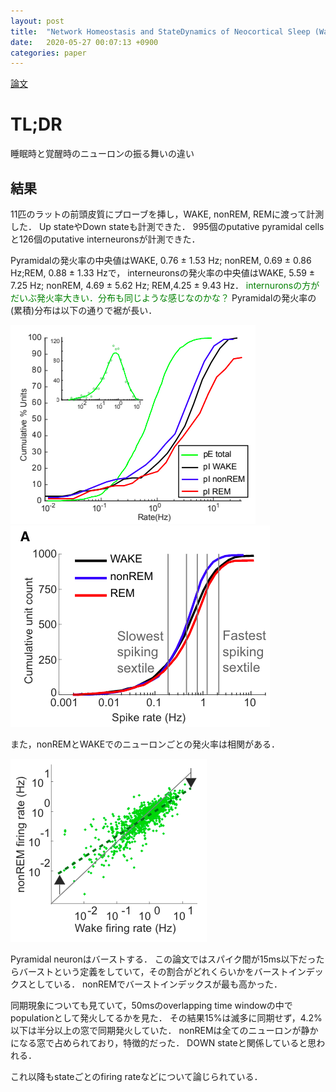 ```yaml
---
layout: post
title:  "Network Homeostasis and StateDynamics of Neocortical Sleep (Watson et al., 2016)"
date:   2020-05-27 00:07:13 +0900
categories: paper
---
```

[論文](https://www.sciencedirect.com/science/article/pii/S0896627316300563)
# TL;DR
睡眠時と覚醒時のニューロンの振る舞いの違い

## 結果
11匹のラットの前頭皮質にプローブを挿し，WAKE, nonREM, REMに渡って計測した．
Up stateやDown stateも計測できた．
995個のputative pyramidal cellsと126個のputative interneuronsが計測できた．

Pyramidalの発火率の中央値はWAKE, 0.76 ± 1.53 Hz; nonREM, 0.69 ± 0.86 Hz;REM, 0.88 ± 1.33 Hzで，
interneuronsの発火率の中央値はWAKE, 5.59 ± 7.25 Hz; nonREM, 4.69 ± 5.62 Hz; REM,4.25 ± 9.43 Hz．
<font color="green">internuronsの方がだいぶ発火率大きい．分布も同じような感じなのかな？</font>
Pyramidalの発火率の(累積)分布は以下の通りで裾が長い．

![pyramidal-fire1](/assets/2020-05-27-1.png)
![pyramidal-fire2](/assets/2020-05-27-2.png)

また，nonREMとWAKEでのニューロンごとの発火率は相関がある．

![state-fire](/assets/2020-05-27-3.png)

Pyramidal neuronはバーストする．
この論文ではスパイク間が15ms以下だったらバーストという定義をしていて，その割合がどれくらいかをバーストインデックスとしている．
nonREMでバーストインデックスが最も高かった．

同期現象についても見ていて，50msのoverlapping time windowの中でpopulationとして発火してるかを見た．
その結果15%は滅多に同期せず，4.2%以下は半分以上の窓で同期発火していた．
nonREMは全てのニューロンが静かになる窓で占められており，特徴的だった．
DOWN stateと関係していると思われる．

これ以降もstateごとのfiring rateなどについて論じられている．
